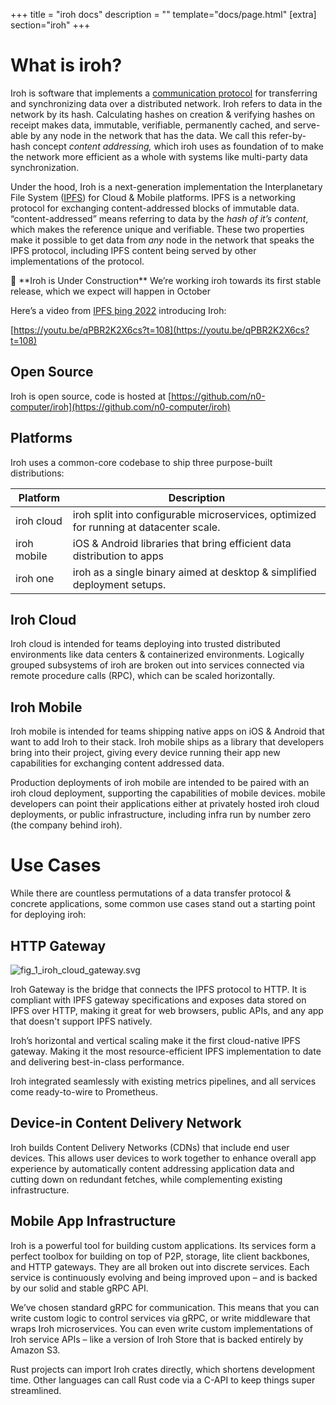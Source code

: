 +++
title = "iroh docs"
description = ""
template="docs/page.html"
[extra]
section="iroh"
+++

# What is iroh?

Iroh is software that implements a [communication protocol](https://en.wikipedia.org/wiki/Communication_protocol) for transferring and synchronizing data over a distributed network. Iroh refers to data in the network by its hash. Calculating hashes on creation & verifying hashes on receipt makes data, immutable, verifiable, permanently cached, and serve-able by any node in the network that has the data. We call this refer-by-hash concept *content addressing,* which iroh uses as foundation of to make the network more efficient as a whole with systems like multi-party data synchronization.

Under the hood, Iroh is a next-generation implementation the Interplanetary File System ([IPFS](https://ipfs.io)) for Cloud & Mobile platforms. IPFS is a networking protocol for exchanging content-addressed blocks of immutable data. “content-addressed” means referring to data by the *hash of it’s content*, which makes the reference unique and verifiable. These two properties make it possible to get data from *any* node in the network that speaks the IPFS protocol, including IPFS content being served by other implementations of the protocol.

<aside>
🚧 **Iroh is Under Construction**
We’re working iroh towards its first stable release, which we expect will happen in October
</aside>

Here’s a video from [IPFS þing 2022](https://2022.ipfs-thing.io/) introducing Iroh:

[https://youtu.be/qPBR2K2X6cs?t=108](https://youtu.be/qPBR2K2X6cs?t=108)

## Open Source

Iroh is open source, code is hosted at [https://github.com/n0-computer/iroh](https://github.com/n0-computer/iroh) 

## Platforms

Iroh uses a common-core codebase to ship three purpose-built distributions:

| Platform | Description |
| --- | --- |
| iroh cloud | iroh split into configurable microservices, optimized for running at datacenter scale. |
| iroh mobile | iOS & Android libraries that bring efficient data distribution to apps |
| iroh one | iroh as a single binary aimed at desktop & simplified deployment setups. |

## Iroh Cloud

Iroh cloud is intended for teams deploying into trusted distributed environments like data centers & containerized environments. Logically grouped subsystems of iroh are broken out into services connected via remote procedure calls (RPC), which can be scaled horizontally.

## Iroh Mobile

Iroh mobile is intended for teams shipping native apps on iOS & Android that want to add Iroh to their stack. Iroh mobile ships as a library that developers bring into their project, giving every device running their app new capabilities for exchanging content addressed data.

Production deployments of iroh mobile are intended to be paired with an iroh cloud deployment, supporting the capabilities of mobile devices. mobile developers can point their applications either at privately hosted iroh cloud deployments, or public infrastructure, including infra run by number zero (the company behind iroh).

# Use Cases

While there are countless permutations of a data transfer protocol & concrete applications, some common use cases stand out a starting point for deploying iroh:

## HTTP Gateway

![fig_1_iroh_cloud_gateway.svg](https://s3-us-west-2.amazonaws.com/secure.notion-static.com/b2f63165-eef4-4e66-9394-87e7a12e8104/fig_1_iroh_cloud_gateway.svg)

Iroh Gateway is the bridge that connects the IPFS protocol to HTTP. It is compliant with IPFS gateway specifications and exposes data stored on IPFS over HTTP, making it great for web browsers, public APIs, and any app that doesn't support IPFS natively.

Iroh’s horizontal and vertical scaling make it the first cloud-native IPFS gateway. Making it the most resource-efficient IPFS implementation to date and delivering best-in-class performance.

Iroh integrated seamlessly with existing metrics pipelines, and all services come ready-to-wire to Prometheus.

## Device-in Content Delivery Network

Iroh builds Content Delivery Networks (CDNs) that include end user devices. This allows user devices to work together to enhance overall app experience by automatically content addressing application data and cutting down on redundant fetches, while complementing existing infrastructure.

## Mobile App Infrastructure

Iroh is a powerful tool for building custom applications. Its services form a perfect toolbox for building on top of P2P, storage, lite client backbones, and HTTP gateways. They are all broken out into discrete services. Each service is continuously evolving and being improved upon – and is backed by our solid and stable gRPC API.

We’ve chosen standard gRPC for communication. This means that you can write custom logic to control services via gRPC, or write middleware that wraps Iroh microservices. You can even write custom implementations of Iroh service APIs – like a version of Iroh Store that is backed entirely by Amazon S3.

Rust projects can import Iroh crates directly, which shortens development time. Other languages can call Rust code via a C-API to keep things super streamlined.